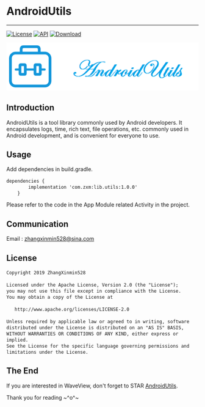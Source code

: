 # AndroidUtils
------
[![License](https://img.shields.io/badge/License%20-Apache%202-337ab7.svg)](https://www.apache.org/licenses/LICENSE-2.0)
[![API](https://img.shields.io/badge/API-19%2B-brightgreen.svg?style=flat)](https://android-arsenal.com/api?level=19)
[ ![Download](https://api.bintray.com/packages/zhangxinmin528/AndroidUtils/AndroidUtils/images/download.svg?version=1.0.0) ](https://bintray.com/zhangxinmin528/AndroidUtils/AndroidUtils/1.0.0/link)
<p align="center">
  <img alt="logo" src="https://github.com/ZhangXinmin528/AndroidUtils/blob/master/app/src/main/assets/util_logo.png"/>
</p>

Introduction
------
AndroidUtils is a tool library commonly used by Android developers. It encapsulates logs, time, rich text, file operations, etc. commonly used in Android development, and is convenient for everyone to use.

Usage
------

Add dependencies in build.gradle.


	dependencies {
    		implementation 'com.zxm:lib.utils:1.0.0'
    	}

Please refer to the code in the App Module related Activity in the project.

Communication
------
Email : zhangxinmin528@sina.com

License
------

    Copyright 2019 ZhangXinmin528

    Licensed under the Apache License, Version 2.0 (the "License");
    you may not use this file except in compliance with the License.
    You may obtain a copy of the License at

       http://www.apache.org/licenses/LICENSE-2.0

    Unless required by applicable law or agreed to in writing, software
    distributed under the License is distributed on an "AS IS" BASIS,
    WITHOUT WARRANTIES OR CONDITIONS OF ANY KIND, either express or implied.
    See the License for the specific language governing permissions and
    limitations under the License.


The End
---
If you are interested in WaveView, don't forget to STAR [AndroidUtils](https://github.com/ZhangXinmin528/AndroidUtils).

Thank you for reading ~^o^~